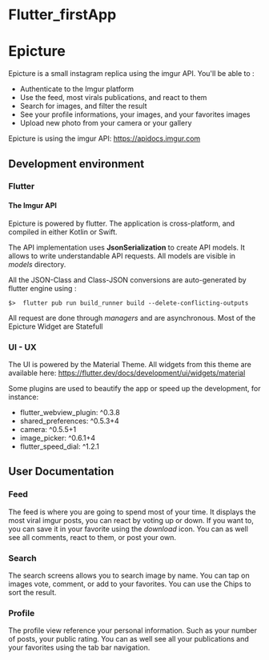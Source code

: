 # Flutter_firstApp

# Epicture

Epicture is a small instagram replica using the imgur API.
You'll be able to :
- Authenticate to the Imgur platform
- Use the feed, most virals publications, and react to them
- Search for images, and filter the result
- See your profile informations, your images, and your favorites images
- Upload new photo from your camera or your gallery

Epicture is using the imgur API: https://apidocs.imgur.com

## Development environment

### Flutter

#### The Imgur API

Epicture is powered by flutter. The application is cross-platform, and compiled in either 
Kotlin or Swift.

The API implementation uses **JsonSerialization** to create API models. It allows to write understandable API requests.
All models are visible in _models_ directory.

All the JSON-Class and Class-JSON conversions are auto-generated by flutter engine using :

``
$>  flutter pub run build_runner build --delete-conflicting-outputs
``

All request are done through _managers_ and are asynchronous. Most of the Epicture Widget are Statefull

### UI - UX

The UI is powered by the Material Theme. All widgets from this theme are available here: https://flutter.dev/docs/development/ui/widgets/material

Some plugins are used to beautify the app or speed up the development, for instance:

- flutter_webview_plugin: ^0.3.8
- shared_preferences: ^0.5.3+4
- camera: ^0.5.5+1
- image_picker: ^0.6.1+4
- flutter_speed_dial: ^1.2.1

## User Documentation

### Feed

The feed is where you are going to spend most of your time. It displays the most viral imgur posts, you can react by voting up or down.
If you want to, you can save it in your favorite using the _download_ icon. You can as well see all comments, react to them, or post your own.

### Search

The search screens allows you to search image by name. You can tap on images vote, comment, or add to your favorites.
You can use the Chips to sort the result.


### Profile

The profile view reference your personal information. Such as your number of posts, your public rating. You can as well see all your publications and your favorites using the tab bar navigation.
